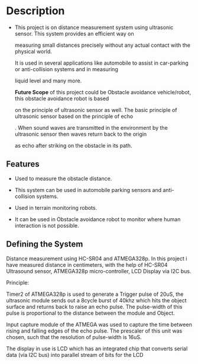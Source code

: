 # Description

* This project is on distance measurement system using ultrasonic sensor. This system provides an efficient way on 

    measuring small distances precisely without any actual contact with the physical world. 

    It is used in several applications like automobile to assist in car-parking or anti-collision systems and in measuring

    liquid level and many more.

    __Future Scope__  of this project could be Obstacle avoidance vehicle/robot, this obstacle avoidance robot is based 

    on the principle of ultrasonic sensor as well. The basic principle of ultrasonic sensor based on the principle of echo

    . When sound waves are transmitted in the environment by the ultrasonic sensor then waves return back to the origin 

    as echo after striking on the obstacle in its path. 

## Features 

*   Used to measure the obstacle distance.

*   This system can be used in automobile parking sensors and anti-collision systems.

*   Used in terrain monitoring robots.

*   It can be used in Obstacle avoidance robot to monitor where human interaction is not possible.

## Defining the System

Distance measurement using HC-SR04 and ATMEGA328p. In this project i have measured distance in centimeters, with the help of HC-SR04 Ultrasound sensor, ATMEGA328p micro-controller, LCD Display via I2C bus.

Principle:

Timer2 of ATMEGA328p is used to generate a Trigger pulse of 20uS, the ultrasonic module sends out a 8cycle burst of 40khz which hits the object surface and returns back to raise an echo pulse. The pulse-width of this pulse is proportional to the distance between the module and Object.

Input capture module of the ATMEGA was used to capture the time between rising and falling edges of the echo pulse. The prescaler of this unit was chosen, such that the resolution of pulse-width is 16uS.

The display in use is LCD which has an integrated chip that converts serial data (via I2C bus) into parallel stream of bits for the LCD



